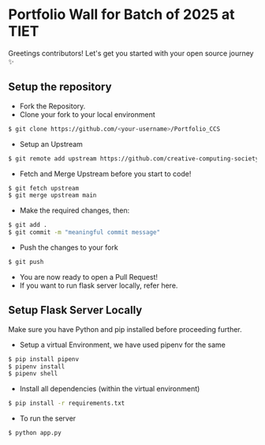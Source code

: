 # Portfolio Wall for Batch of 2025 at TIET
Greetings contributors! Let's get you started with your open source journey ✨

## Setup the repository <br>


   - Fork the Repository.
   - Clone your fork to your local environment
   ```bash
   $ git clone https://github.com/<your-username>/Portfolio_CCS 
   ```
   - Setup an Upstream
   ```bash
   $ git remote add upstream https://github.com/creative-computing-society/Portfolio_CCS
   ```
   - Fetch and Merge Upstream before you start to code!
   ```bash
   $ git fetch upstream
   $ git merge upstream main
   ```
   - Make the required changes, then:
   ```bash
   $ git add .
   $ git commit -m "meaningful commit message"
   ```
   - Push the changes to your fork
   ```bash
   $ git push
   ```
   - You are now ready to open a Pull Request!
   - If you want to run flask server locally, refer here.
## Setup Flask Server Locally
   Make sure you have Python and pip installed before proceeding further.
   - Setup a virtual Environment, we have used pipenv for the same
   ```bash
   $ pip install pipenv
   $ pipenv install
   $ pipenv shell
   ```
   - Install all dependencies (within the virtual environment)
   ```bash
   $ pip install -r requirements.txt
   ```
   - To run the server 
   ```bash
   $ python app.py 
   ```
